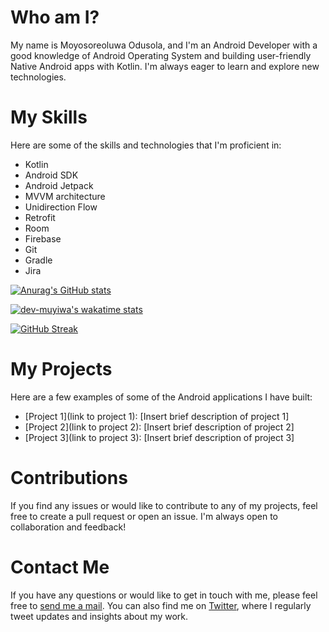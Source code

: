 <!-- # Who am I?
I am an application developer with a good knowledge of Android Operating System and building native Android apps with Kotlin. I am also an undergraduate in the Department of Computer Science, University of Ibadan. I am passionate about building products and learning new technologies.<br>
My name is <b>Moyosoreoluwa</b>.

# Programming Languages
- HTML & CSS
- JavaScript
- Python
- Kotlin

[![GitHub Streak](https://streak-stats.demolab.com?user=dev-muyiwa&theme=dark&currStreakNum=B81DEB&sideNums=EBBC2D&ring=D8EBAA)](https://git.io/streak-stats)

# Social Handles
Check out my following social media pages

<a href="https://twitter.com/dev_muyiwa"><img src="https://th.bing.com/th/id/R.3f7189662f19f8318fc75252deee723a?rik=Qa956Np1tp8Zcg&riu=http%3a%2f%2f1000logos.net%2fwp-content%2fuploads%2f2017%2f06%2fTwitter-Logo.png&ehk=6ekNd2ZmhpvFDGRZF19QcumP9fb8pZRkwrbFbK%2bpULA%3d&risl=&pid=ImgRaw&r=0" width="30"></a>
<a href="https://www.linkedin.com/in/odusolamoyosoreoluwa"><img src="https://th.bing.com/th/id/R.c140186c1062a01e143fbc93f81120ee?rik=XVhfvXHYqc9G%2bQ&riu=http%3a%2f%2fpngimg.com%2fuploads%2flinkedIn%2fsmall%2flinkedIn_PNG12.png&ehk=8%2bQF2KAPD5V7fZh1QrOcQYQi9BIi5bBqAXU6ea6WRTg%3d&risl=&pid=ImgRaw&r=0" width="30"></a> -->

<!-- # Welcome to My GitHub Profile! -->

# Who am I?
My name is Moyosoreoluwa Odusola, and I'm an Android Developer with a good knowledge of Android Operating System and building user-friendly Native Android apps with Kotlin. I'm always eager to learn and explore new technologies.

# My Skills
Here are some of the skills and technologies that I'm proficient in:

- Kotlin
- Android SDK
- Android Jetpack
- MVVM architecture
- Unidirection Flow
- Retrofit
- Room
- Firebase
- Git
- Gradle
- Jira

[![Anurag's GitHub stats](https://github-readme-stats.vercel.app/api?username=dev-muyiwa&theme=radical)](https://github.com/anuraghazra/github-readme-stats)

[![dev-muyiwa's wakatime stats](https://github-readme-stats.vercel.app/api/wakatime?username=muyiwa_tm&layout=compact&theme=gotham&langs_count=6&custom_title=dev-muyiwa's%20wakatime%20weekly%20stats&ra&range=last_7_days)](https://github.com/anuraghazra/github-readme-stats)

[![GitHub Streak](https://streak-stats.demolab.com?user=dev-muyiwa&theme=dark&currStreakNum=B81DEB&sideNums=EBBC2D&ring=D8EBAA)](https://git.io/streak-stats)



# My Projects
Here are a few examples of some of the Android applications I have built:

- [Project 1](link to project 1): [Insert brief description of project 1]
- [Project 2](link to project 2): [Insert brief description of project 2]
- [Project 3](link to project 3): [Insert brief description of project 3]


# Contributions
If you find any issues or would like to contribute to any of my projects, feel free to create a pull request or open an issue. I'm always open to collaboration and feedback!

# Contact Me
<p>If you have any questions or would like to get in touch with me, please feel free to <a href="mailto:muyiwatemilade@gmail.com">send me a mail</a>. You can also find me on <a href="https://twitter.com/muyiwa_tm" target="_blank">Twitter</a>, where I regularly tweet updates and insights about my work.</p>


<!---
dev-muyiwa/dev-muyiwa is a ✨ special ✨ repository because its `README.md` (this file) appears on your GitHub profile.
You can click the Preview link to take a look at your changes.
--->
